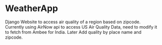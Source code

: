 # WeatherApp

Django Website to access air quality of a region based on zipcode. 
Currently using AirNow api to access US Air Quality Data, need to modify it to fetch from Ambee for India. 
Later Add quality by place name and zipcode.
